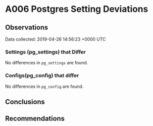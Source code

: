 # A006 Postgres Setting Deviations #

## Observations ##
Data collected: 2019-04-26 14:56:23 +0000 UTC  

### Settings (pg_settings) that Differ ###

No differences in `pg_settings` are found.

### Configs(pg_config) that differ ###

No differences in `pg_config` are found.



## Conclusions ##


## Recommendations ##

